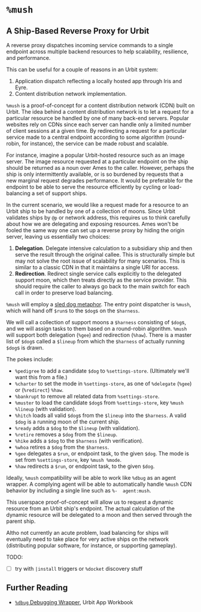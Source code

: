 #   `%mush`
##  A Ship-Based Reverse Proxy for Urbit

A reverse proxy dispatches incoming service commands to a single endpoint
across multiple backend resources to help scalability, resilience, and
performance.

This can be useful for a couple of reasons in an Urbit system:

1. Application dispatch reflecting a locally hosted app through Iris and Eyre.
2. Content distribution network implementation.

`%mush` is a proof-of-concept for a content distribution network (CDN) built
on Urbit.  The idea behind a content distribution network is to let a request
for a particular resource be handled by one of many back-end servers.  Popular
websites rely on CDNs since each server can handle only a limited number of
client sessions at a given time.  By redirecting a request for a particular
service made to a central endpoint according to some algorithm (round-robin, for
instance), the service can be made robust and scalable.

For instance, imagine a popular Urbit-hosted resource such as an image server.
The image resource requested at a particular endpoint on the ship should be
returned as a noun over Ames to the caller.  However, perhaps the ship is only
intermittently available, or is so burdened by requests that a new marginal
request degrades performance.  It would be preferable for the endpoint to be
able to serve the resource efficiently by cycling or load-balancing a set of
support ships.

In the current scenario, we would like a request made for a resource to an Urbit
ship to be handled by one of a collection of moons.  Since Urbit validates ships
by `@p` or network address, this requires us to think carefully about how we are
delegating and exposing resources.  Ames won't be fooled the same way one can
set up a reverse proxy by hiding the origin server, leaving us essentially two
choices:

1.  **Delegation**.  Delegate intensive calculation to a subsidiary ship and
    then serve the result through the original callee.  This is structurally
    simple but may not solve the root issue of scalability for many scenarios.
    This is similar to a classic CDN in that it maintains a single URI for
    access.
2.  **Redirection**.  Redirect single service calls explicitly to the
    delegated support moon, which then treats directly as the service provider.
    This should require the caller to always go back to the main switch for each
    call in order to preserve load balancing.

`%mush` will employ a [sled dog
metaphor](https://www.neewadogs.com/blogs/blog/sled-dog-commands).  The entry
point dispatcher is `%mush`, which will hand off `$run`s to the `$dog`s on the
`$harness`.

We will call a collection of support moons a `$harness` consisting of `$dog`s,
and we will assign tasks to them based on a round-robin algorithm.  `%mush`
will support both delegation (`%gee`) and redirection (`%haw`).  There is a
master list of `$dog`s called a `$lineup` from which the `$harness` of actually
running `$dog`s is drawn.

The pokes include:

- `%pedigree` to add a candidate `$dog` to `%settings-store`.  (Ultimately
    we'll want this from a file.)
- `%charter` to set the mode in `%settings-store`, as one of `%delegate`
    (`%gee`) or (`%redirect`) `%haw`.
- `%bankrupt` to remove all related data from `%settings-store`.
- `%muster` to load the candidate `$dog`s from `%settings-store`, key
   `%mush %lineup` (with validation).
- `%hitch` loads all valid `$dog`s from the `$lineup` into the `$harness`.  A
    valid `$dog` is a running moon of the current ship.
- `%ready` adds a `$dog` to the `$lineup` (with validation).
- `%retire` removes a `$dog` from the `$lineup`.
- `%hike` adds a `$dog` to the `$harness` (with verification).
- `%whoa` retires a `$dog` from the `$harness`.
- `%gee` delegates a `$run`, or endpoint task, to the given `$dog`.  The mode
    is set from `%settings-store`, key `%mush %mode`.
- `%haw` redirects a `$run`, or endpoint task, to the given `$dog`.

Ideally, `%mush` compatibility will be able to work like `%dbug` as an agent
wrapper.  A complying agent will be able to automatically handle `%mush` CDN
behavior by including a single line such as `%-  agent:mush`.

This userspace proof-of-concept will allow us to request a dynamic resource from
an Urbit ship's endpoint.  The actual calculation of the dynamic resource will
be delegated to a moon and then served through the parent ship.

Altho not currently an acute problem, load balancing for ships will eventually
need to take place for very active ships on the network (distributing popular
software, for instance, or supporting gameplay).

TODO:
- [ ] try with `|install` triggers or `%docket` discovery stuff

##  Further Reading

- [`%dbug` Debugging Wrapper](https://developers.urbit.org/guides/additional/app-workbook/dbug), Urbit App Workbook

